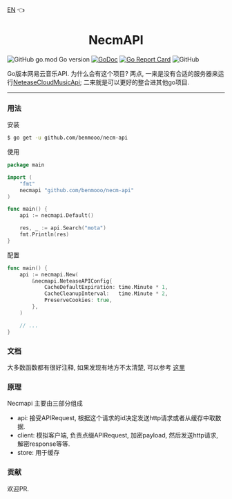 [EN](README.en.md) 👈

<h1 align="center">NecmAPI</h1>

![GitHub go.mod Go version](https://img.shields.io/github/go-mod/go-version/benmooo/necm-api)
[![GoDoc](https://pkg.go.dev/badge/github.com/benmooo/necm-api?status.svg)](https://pkg.go.dev/github.com/benmooo/necm-api?tab=readme)
[![Go Report Card](https://goreportcard.com/badge/github.com/benmooo/necm-api)](https://goreportcard.com/report/github.com/benmooo/necm-api)
![GitHub](https://img.shields.io/github/license/benmooo/necm-api)


Go版本网易云音乐API. 为什么会有这个项目? 两点, 一来是没有合适的服务器来运行[NeteaseCloudMusicApi](https://github.com/Binaryify/NeteaseCloudMusicApi); 二来就是可以更好的整合进其他go项目.

---

### 用法

安装
```sh
$ go get -u github.com/benmooo/necm-api
```

使用
```go
package main

import (
	"fmt"
	necmapi "github.com/benmooo/necm-api"
)

func main() {
	api := necmapi.Default()

	res, _ := api.Search("mota")
	fmt.Println(res)
}
```

配置
```go
func main() {
	api := necmapi.New(
		&necmapi.NeteaseAPIConfig{
			CacheDefaultExpiration: time.Minute * 1,
			CacheCleanupInterval:   time.Minute * 2,
            PreserveCookies: true,
		},
	)

	// ...
}
```


### 文档

大多数函数都有很好注释, 如果发现有地方不太清楚, 可以参考 [这里](https://neteasecloudmusicapi.vercel.app)



### 原理

Necmapi 主要由三部分组成
* api: 接受APIRequest, 根据这个请求的id决定发送http请求或者从缓存中取数据.
* client: 模拟客户端, 负责点缀APIRequest, 加密payload, 然后发送http请求, 解密response等等.
* store: 用于缓存

### 贡献

欢迎PR.
